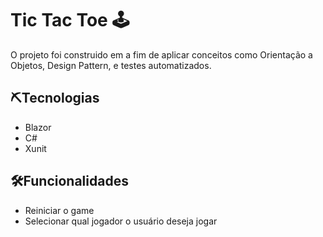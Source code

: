 <h1>Tic Tac Toe 🕹</h1>

O projeto foi construido em a fim de aplicar conceitos como Orientação a Objetos, Design Pattern, e testes automatizados.

## ⛏Tecnologias
- Blazor
- C#
- Xunit

## 🛠Funcionalidades
- Reiniciar o game 
- Selecionar qual jogador o usuário deseja jogar
